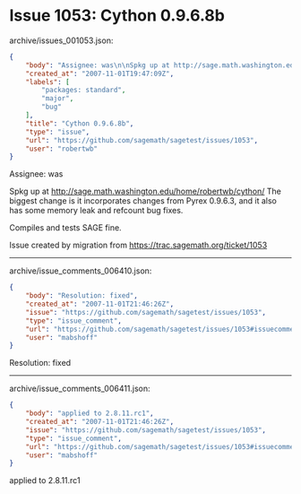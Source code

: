 # Issue 1053: Cython 0.9.6.8b

archive/issues_001053.json:
```json
{
    "body": "Assignee: was\n\nSpkg up at http://sage.math.washington.edu/home/robertwb/cython/ The biggest change is it incorporates changes from Pyrex 0.9.6.3, and it also has some memory leak and refcount bug fixes. \n\nCompiles and tests SAGE fine. \n\nIssue created by migration from https://trac.sagemath.org/ticket/1053\n\n",
    "created_at": "2007-11-01T19:47:09Z",
    "labels": [
        "packages: standard",
        "major",
        "bug"
    ],
    "title": "Cython 0.9.6.8b",
    "type": "issue",
    "url": "https://github.com/sagemath/sagetest/issues/1053",
    "user": "robertwb"
}
```
Assignee: was

Spkg up at http://sage.math.washington.edu/home/robertwb/cython/ The biggest change is it incorporates changes from Pyrex 0.9.6.3, and it also has some memory leak and refcount bug fixes. 

Compiles and tests SAGE fine. 

Issue created by migration from https://trac.sagemath.org/ticket/1053





---

archive/issue_comments_006410.json:
```json
{
    "body": "Resolution: fixed",
    "created_at": "2007-11-01T21:46:26Z",
    "issue": "https://github.com/sagemath/sagetest/issues/1053",
    "type": "issue_comment",
    "url": "https://github.com/sagemath/sagetest/issues/1053#issuecomment-6410",
    "user": "mabshoff"
}
```

Resolution: fixed



---

archive/issue_comments_006411.json:
```json
{
    "body": "applied to 2.8.11.rc1",
    "created_at": "2007-11-01T21:46:26Z",
    "issue": "https://github.com/sagemath/sagetest/issues/1053",
    "type": "issue_comment",
    "url": "https://github.com/sagemath/sagetest/issues/1053#issuecomment-6411",
    "user": "mabshoff"
}
```

applied to 2.8.11.rc1
